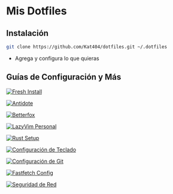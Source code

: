 # Mis Dotfiles

## Instalación

```zsh
git clone https://github.com/Kat404/dotfiles.git ~/.dotfiles
```

- Agrega y configura lo que quieras

## Guías de Configuración y Más

[![Fresh Install](https://img.shields.io/badge/🔄-Fresh_Install_(Arch)-89DCEB?style=for-the-badge&logo=arch-linux&logoColor=white&labelColor=0B6EA8)](fresh-install.md)

[![Antidote](https://img.shields.io/badge/🧪-Antidote_Zsh_Plugins-9c27b0?style=for-the-badge&logo=magic&logoColor=white&labelColor=2e7d32)](.zshrc.d/antidote.md)

[![Betterfox](https://img.shields.io/badge/Betterfox-4A2E1A?style=for-the-badge&logo=firefox&logoColor=white&labelColor=D84315)](firefox/user.js)

[![LazyVim Personal](https://img.shields.io/badge/LazyVim_Personal-78A8F8?style=for-the-badge&logo=neovim&logoColor=white&labelColor=1B5E20)](nvim)

[![Rust Setup](https://img.shields.io/badge/🦀-Rust_Setup_(Unix--like)-orange?style=for-the-badge&logo=rust&logoColor=white&labelColor=000000)](rust-setup.md)

[![Configuración de Teclado](https://img.shields.io/badge/⌨️-Configuración_de_Teclado_Latinoamericano-BDBDBD?style=for-the-badge&logo=keyboard&logoColor=white&labelColor=424242)](latam.md)

[![Configuración de Git](https://img.shields.io/badge/-Configuración_de_Git-F05032?style=for-the-badge&logo=git&logoColor=white&labelColor=8B0000)](git.md)

[![Fastfetch Config](https://img.shields.io/badge/Fastfetch_Config-313244?style=for-the-badge&logo=gnubash&logoColor=A6ADC8&labelColor=1E1E2E)](fastfetch/config.jsonc)

[![Seguridad de Red](https://img.shields.io/badge/Seguridad_(sysctl)-CBA6F7?style=for-the-badge&logo=bitwarden&logoColor=white&labelColor=8839EF)](https://github.com/Kat404/linux_network.conf/blob/main/99-linux-security-es.conf)
